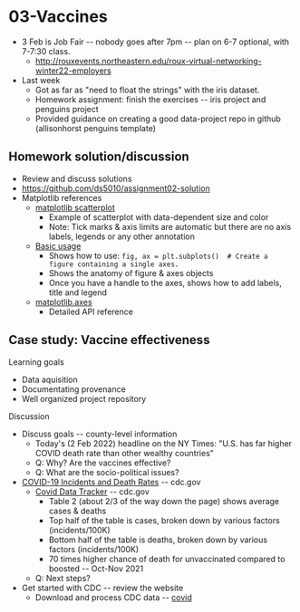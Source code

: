 
# 03-Vaccines

* 3 Feb is Job Fair -- nobody goes after 7pm -- plan on 6-7 optional, with 7-7:30 class.
  * http://rouxevents.northeastern.edu/roux-virtual-networking-winter22-employers
* Last week
  * Got as far as "need to float the strings" with the iris dataset.
  * Homework assignment: finish the exercises -- iris project and penguins project
  * Provided guidance on creating a good data-project repo in github (allisonhorst penguins template)

## Homework solution/discussion

* Review and discuss solutions
* https://github.com/ds5010/assignment02-solution
* Matplotlib references
  * [matplotlib scatterplot](https://matplotlib.org/stable/gallery/shapes_and_collections/scatter.html)
    * Example of scatterplot with data-dependent size and color
    * Note: Tick marks & axis limits are automatic but there are no axis labels, legends or any other annotation
  * [Basic usage](https://matplotlib.org/stable/tutorials/introductory/usage.html)
    * Shows how to use: `fig, ax = plt.subplots()  # Create a figure containing a single axes.`
    * Shows the anatomy of figure & axes objects
    * Once you have a handle to the axes, shows how to add labels, title and legend
  * [matplotlib.axes](https://matplotlib.org/stable/api/axes_api.html)
    * Detailed API reference

## Case study: Vaccine effectiveness

Learning goals

* Data aquisition
* Documentating provenance
* Well organized project repository

Discussion

* Discuss goals -- county-level information
  * Today's (2 Feb 2022) headline on the NY Times: "U.S. has far higher COVID death rate than other wealthy countries"
  * Q: Why? Are the vaccines effective? 
  * Q: What are the socio-political issues?
* [COVID-19 Incidents and Death Rates](https://www.cdc.gov/mmwr/volumes/71/wr/mm7104e2.htm) -- cdc.gov
  * [Covid Data Tracker](https://covid.cdc.gov/covid-data-tracker/#vaccinations_vacc-total-admin-rate-total) -- cdc.gov
    * Table 2 (about 2/3 of the way down the page) shows average cases & deaths
    * Top half of the table is cases, broken down by various factors (incidents/100K)
    * Bottom half of the table is deaths, broken down by various factors (incidents/100K)
    * 70 times higher chance of death for unvaccinated compared to boosted -- Oct-Nov 2021
  * Q: Next steps?
* Get started with CDC -- review the website
  * Download and process CDC data -- [covid](../../../topics/covid)
